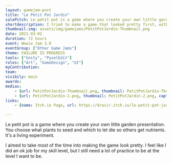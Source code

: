 ```yaml
---
layout: gamejam-post
title: "Le Petit Pot Jardin"
salePitch: Le petit pot is a game where you create your own little garden presentation. You choose what plants to seed and which to let die so others get nutrients. It's a living experiment.
shortdescription: I tried to make a game that looked pretty first, with minimum gameplay...
thumbnail-img: assets/img/gamejams/PetitPotJardin-Thumbnail.png
date: 2021-03-01
duration: 72 hours
event: Wowie Jam 3.0
eventGroup: ["Other Game Jams"]
theme: FAILURE IS PROGRESS
tools: ["Unity", "PyxelEdit"]
roles: ["Art", "GameDesign", "UI"]
myContribution: 
team: 
visibily: main
awards: 
medias: 
    - {url: PetitPotJardin-Thumbnail.png, thumbnail: PetitPotJardin-Thumbnail.png, caption: "A little bit of everything."}
    - {url: PetitPotJardin-2.png, thumbnail: PetitPotJardin-2.png, caption: "A player's screenshot of his creation."}
links: 
    - {name: Itch.io Page, url: https://dracir.itch.io/le-petit-pot-jardin}

---
```

Le petit pot is a game where you create your own little garden presentation. You choose what plants to seed and which to let die so others get nutrients. It's a living experiment.

I aimed to take most of the time into making the game look pretty. I feel like I did an ok job for my skill level, but I still need a lot of practice to be at the level I want to be.